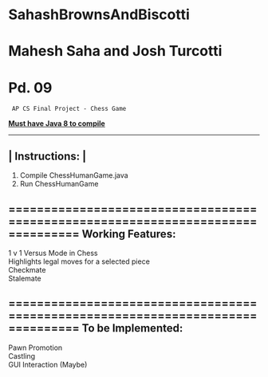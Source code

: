 # SahashBrownsAndBiscotti
# Mahesh Saha and Josh Turcotti
# Pd. 09
~~~~~~~~~~~~~~~~~~~~~~~~~~~~~~~~~~
 AP CS Final Project - Chess Game
~~~~~~~~~~~~~~~~~~~~~~~~~~~~~~~~~~


<u> <b> Must have Java 8 to compile </b> </u>


 ---------------
| Instructions: |
 ---------------
1) Compile ChessHumanGame.java <br>
2) Run ChessHumanGame 

================================================================================
Working Features:
-----------------
1 v 1 Versus Mode in Chess <br>
Highlights legal moves for a selected piece <br>
Checkmate <br>
Stalemate <br>

================================================================================
To be Implemented:
------------------
Pawn Promotion <br>
Castling <br>
GUI Interaction (Maybe) <br>
